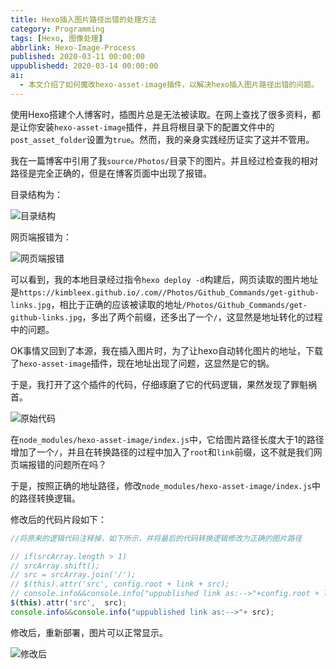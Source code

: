 ```yaml
---
title: Hexo插入图片路径出错的处理方法
category: Programming
tags: [Hexo, 图像处理]
abbrlink: Hexo-Image-Process
published: 2020-03-11 00:00:00
uppublishedd: 2020-03-14 00:00:00
ai:
  - 本文介绍了如何魔改hexo-asset-image插件，以解决hexo插入图片路径出错的问题。
---
```


使用Hexo搭建个人博客时，插图片总是无法被读取。在网上查找了很多资料，都是让你安装`hexo-asset-image`插件，并且将根目录下的配置文件中的`post_asset_folder`设置为`true`。然而，我的亲身实践经历证实了这并不管用。

我在一篇博客中引用了我`source/Photos/`目录下的图片。并且经过检查我的相对路径是完全正确的，但是在博客页面中出现了报错。

目录结构为：

![目录结构](https://images.kimbleex.top/BlogIMG/Hexo_image_Process/sourceStruct.avif)

网页端报错为：

![网页端报错](https://images.kimbleex.top/BlogIMG/Hexo_image_Process/webError.avif)

可以看到，我的本地目录经过指令`hexo deploy -d`构建后，网页读取的图片地址是`https://kimbleex.github.io/.com//Photos/Github_Commands/get-github-links.jpg`，相比于正确的应该被读取的地址`/Photos/Github_Commands/get-github-links.jpg`，多出了两个前缀，还多出了一个`/`，这显然是地址转化的过程中的问题。

OK事情又回到了本源，我在插入图片时，为了让hexo自动转化图片的地址，下载了`hexo-asset-image`插件，现在地址出现了问题，这显然是它的锅。

于是，我打开了这个插件的代码，仔细琢磨了它的代码逻辑，果然发现了罪魁祸首。

![原始代码](https://images.kimbleex.top/BlogIMG/Hexo_image_Process/hexo-asset-image-origin.avif)

在`node_modules/hexo-asset-image/index.js`中，它给图片路径长度大于1的路径增加了一个`/`，并且在转换路径的过程中加入了`root`和`link`前缀，这不就是我们网页端报错的问题所在吗？

于是，按照正确的地址路径，修改`node_modules/hexo-asset-image/index.js`中的路径转换逻辑。

修改后的代码片段如下：

```Javascript
//将原来的逻辑代码注释掉，如下所示，并将最后的代码转换逻辑修改为正确的图片路径 

// if(srcArray.length > 1)
// srcArray.shift();
// src = srcArray.join('/');
// $(this).attr('src', config.root + link + src);
// console.info&&console.info("uppublished link as:-->"+config.root + link + src);            
$(this).attr('src',  src);
console.info&&console.info("uppublished link as:-->"+ src);
```

修改后，重新部署，图片可以正常显示。

![修改后](https://images.kimbleex.top/BlogIMG/Hexo_image_Process/result.avif)
